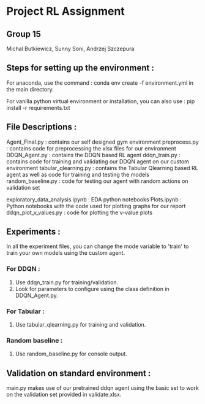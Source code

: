 # Project RL Assignment

## Group 15

Michal Butkiewicz, Sunny Soni, Andrzej Szczepura

## Steps for setting up the environment :

For anaconda, use the command : conda env create -f environment.yml
in the main directory.

For vanilla python virtual environment or installation, you can also use : pip install -r requirements.txt

## File Descriptions :

Agent_Final.py : contains our self designed gym environment
preprocess.py : contains code for preprocessing the xlsx files for our environment
DDQN_Agent.py : contains the DDQN based RL agent
ddqn_train.py : contains code for training and validating our DDQN agent on our custom environment
tabular_qlearning.py : contains the Tabular Qlearning based RL agent as well as code for training and testing the models
random_baseline.py : code for testing our agent with random actions on validation set

exploratory_data_analysis.ipynb : EDA python notebooks
Plots.ipynb : Python notebooks with the code used for plotting graphs for our report
ddqn_plot_v_values.py : code for plotting the v-value plots

## Experiments :

In all the experiment files, you can change the mode variable to 'train' to train your own models using the custom agent.

### For DDQN :

1. Use ddqn_train.py for training/validation.
2. Look for parameters to configure using the class definition in DDQN_Agent.py.

### For Tabular :

1. Use tabular_qlearning.py for training and validation.

### Random baseline :

1. Use random_baseline.py for console output.

## Validation on standard environment :

main.py makes use of our pretrained ddqn agent using the basic set to work on the validation set provided in validate.xlsx.
